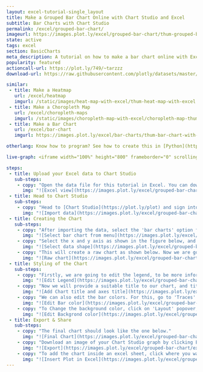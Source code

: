 ```yaml
---
layout: excel-tutorial-single_layout
title: Make a Grouped Bar Chart Online with Chart Studio and Excel
subtitle: Bar Charts with Chart Studio
permalink: /excel/grouped-bar-chart/
imageurl: https://images.plot.ly/excel/grouped-bar-chart/thum-grouped-bar-chart-2.jpg
state: active
tags: excel
section: BasicCharts
meta_description: A tutorial on how to make a bar chart online with Excel.
popularity: featured
actioncall-url: https://plot.ly/749/~tarzzz
download-url: https://raw.githubusercontent.com/plotly/datasets/master/bar-charts-with-excel.csv

similar:
 - title: Make a Heatmap
   url: /excel/heatmap
   imgurl: /static/images/heat-map-with-excel/thum-heat-map-with-excel.png
 - title: Make a Choropleth Map
   url: /excel/choropleth-maps
   imgurl: /static/images/choropleth-map-with-excel/choropleth-map-thumb.png
 - title: Make a Bar Chart
   url: /excel/bar-chart
   imgurl: https://images.plot.ly/excel/bar-charts/thum-bar-chart-with-excel.png

otherlang: Know how to program? See how to create this in [Python](https://plot.ly/python/bar-charts/) or [R](https://plot.ly/r/bar-charts/).

live-graph: <iframe width="100%" height="800" frameborder="0" scrolling="no" src="https://plot.ly/~tarzzz/752.embed"></iframe>

steps:
 - title: Upload your Excel data to Chart Studio
   sub-steps:
    - copy: "Open the data file for this tutorial in Excel. You can download the file here in [CSV format](https://raw.githubusercontent.com/plotly/datasets/master/bar-charts-with-excel.csv)"
      img: "![Excel view](https://images.plot.ly/excel/grouped-bar-chart/excel-data-grouped-bar-chart.jpg)"
 - title: Head to Chart Studio
   sub-steps:
    - copy: "Head to [Chart Studio](https://plot.ly/plot) and sign into your free Chart Studio account. Go to 'Import', click 'Upload a file', then choose your Excel file to upload. Your Excel file will now open in Chart Studio. For more about Chart Studio, see [this tutorial](/add-data-to-the-plotly-grid/)"
      img: "![Import data](https://images.plot.ly/excel/grouped-bar-chart/import-data-grouped-bar-chart.jpg)"
 - title: Creating the Chart
   sub-steps:
    - copy: "After importing the data, select the 'bar charts' option from 'Choose Plot Type' dropdown. "
      img: "![Select bar chart from menu](https://images.plot.ly/excel/grouped-bar-chart/choose-bar-chart-from-menu.jpg)"
    - copy: "Select the x and y axis as shown in the figure below, and then click on the 'Bar Chart' button to create the plot"
      img: "![Select data shape](https://images.plot.ly/excel/grouped-bar-chart/select-data-shape.jpg)"
    - copy: "This will create a raw chart as shown below. Now we are going to style it to make it more presentable."
      img: "![Raw chart](https://images.plot.ly/excel/grouped-bar-chart/raw-chart.jpg)"
 - title: Styling of the Chart
   sub-steps:
    - copy: "Firstly, we are going to edit the legend, to be more informational. It can be done by simply clicking on the legend, and editing the text"
      img: "![Edit Legend](https://images.plot.ly/excel/grouped-bar-chart/edit-legend.jpg)"
    - copy: "Now we will provide a suitable title to our chart, and title the axes as well. For this click on the title bar, and edit the text"
      img: "![Add Chart title and axes title](https://images.plot.ly/excel/grouped-bar-chart/add-title.jpg)"
    - copy: "We can also edit the bar colors. For this, go to 'Traces' popover, and select the trace you wish to edit. Then, in the 'style' tab, select the suitable marker color."
      img: "![Edit Bar color](https://images.plot.ly/excel/grouped-bar-chart/edit-bar-color.jpg)"
    - copy: "To Change the background color, click on 'Layout' popover, and select suitable 'Plot Color' from the general tab."
      img: "![Edit Backgrond color](https://images.plot.ly/excel/grouped-bar-chart/change-background-color.jpg)"
 - title: Export & Share
   sub-steps:
    - copy: "The final chart should look like the one below."
      img: "![Final Chart](https://images.plot.ly/excel/grouped-bar-chart/final-chart.jpg)"
    - copy: "Download an image of your Chart Studio graph by clicking EXPORT on the toolbar."
      img: "![Export](https://images.plot.ly/excel/grouped-bar-chart/export-image.jpg)"
    - copy: "To add the chart inside an excel sheet, click where you want to insert the picture inside Excel. On the INSERT tab inside Excel, in the ILLUSTRATIONS group, click PICTURE. Locate the Chart Studio graph image that you downloaded and then double-click it. Notice that we also copy-pasted the Chart Studio graph link in a cell for easy access to the interactive Plotly version."
      img: "![Insert Plot in Excel](https://images.plot.ly/excel/grouped-bar-chart/insert-grouped-bar-chart-in-excel.jpg)"
---
```

